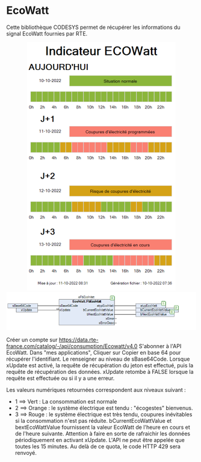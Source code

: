 # EcoWatt
Cette bibliothèque CODESYS permet de récupérer les informations du signal EcoWatt fournies par RTE. 

<div style="text-align: center">
<img src="images/Visualisation.png"
     alt="visualisation"/>
</div>

<div style="text-align: center">
<img src="images/FB.png"
     alt="FB"/>
</div>

Créer un compte sur https://data.rte-france.com/catalog/-/api/consumption/Ecowatt/v4.0
S'abonner à l'API EcoWatt. 
Dans "mes applications", Cliquer sur Copier en base 64 pour récupérer l'identifiant. 
Le renseigner au niveau de sBase64Code.
Lorsque xUpdate est activé, la requête de récupération du jeton est effectué, puis la requête de récupération des données. 
xUpdate retombe à FALSE lorsque la requête est effectuée ou si il y a une erreur.

Les valeurs numériques retournées correspondent aux niveaux suivant : 
 - 1 ==> Vert : La consommation est normale
 - 2 ==> Orange : le système électrique est tendu : "écogestes" bienvenus.
 - 3 ==> Rouge : le système électrique est très tendu, coupures inévitables si la consommation n'est pas réduite. 
bCurrentEcoWattValue et bextEcoWattValue fournissent la valeur EcoWatt de l'heure en cours et de l'heure suivante. 
Attention à faire en sorte de rafraichir les données périodiquement en activant xUpdate. 
L'API ne peut être appelée que toutes les 15 minutes. Au delà de ce quota, le code HTTP 429 sera renvoyé.